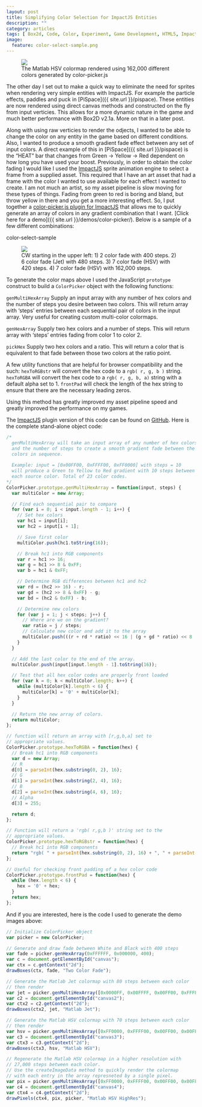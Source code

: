 ```yaml
---
layout: post
title: Simplifying Color Selection for ImpactJS Entities
description: ""
category: articles
tags: [ Box2d, Code, Color, Experiment, Game Development, HTML5, ImpactJS, JavaScript, optimization, PiSpace ]
image:
  feature: color-select-sample.png
---
```


<figure>
  <img src="/images/color-select-sample-highres.png">
  <figcaption>The Matlab HSV colormap rendered using 162,000 different colors generated by color-picker.js</figcaption>
</figure>

The other day I set out to make a quick way to eliminate the need for sprites when rendering very simple entities with ImpactJS.  For example the particle effects, paddles and puck in [PiSpace]({{ site.url }}/pispace).  These entities are now rendered using direct canvas methods and constructed on the fly from input verticies.  This allows for a more dynamic nature in the game and much better performance with Box2D v2.1a.  More on that in a later post.

Along with using raw verticies to render the odjects, I wanted to be able to change the color on any entity in the game based on different conditions.  Also, I wanted to produce a smooth gradient fade effect between any set of input colors. A direct example of this in [PiSpace]({{ site.url }}/pispace) is the “HEAT” bar that changes from Green -> Yellow -> Red dependent on how long you have used your boost.  Previously, in order to obtain the color fading I would like I used the [ImpactJS](http://impactjs.com/) sprite animation engine to select a frame from a supplied asset.  This required that I have an art asset that had a frame with the color I wanted to use available for each effect I wanted to create.  I am not much an artist, so my asset pipeline is slow moving for these types of things. Fading from green to red is boring and bland, but throw yellow in there and you get a more interesting effect. So, I put together a [color-picker.js plugin for ImpactJS](https://github.com/clok/impactjs-color-picker/blob/master/color-picker.js) that allows me to quickly generate an array of colors in any gradient combination that I want. [Click here for a demo]({{ site.url }}/demos/color-picker/). Below is a sample of a few different combinations:

color-select-sample
<figure>
  <img src="/images/color-select-sample.png">
  <figcaption>CW starting in the upper left: 1) 2 color fade with 400 steps. 2) 6 color fade (Jet) with 480 steps. 3) 7 color fade (HSV) with 420 steps. 4) 7 color fade (HSV) with 162,000 steps.</figcaption>
</figure>

To generate the color maps above I used the JavaScript `prototype` construct to build a `ColorPicker` object with the following functions:

`genMultiHexArray`
Supply an input array with any number of hex colors and the number of steps you desire between two colors. This will return array with ‘steps’ entries between each sequential pair of colors in the input array. Very useful for creating custom multi-color colormaps.

`genHexArray`
Supply two hex colors and a number of steps. This will return array with ‘steps’ entries fading from color 1 to color 2.

`pickHex`
Supply two hex colors and a ratio. This will return a color that is equivalent to that fade between those two colors at the ratio point.

A few utility functions that are helpful for browser compatibility and the such:
`hexToRGBstr` will convert the hex code to a `rgb( r, g, b )` string.
`hexToRGBA` will convert the hex code to a `rgb( r, g, b, a)` string with a default alpha set to 1.
`frontPad` will check the length of the hex string to ensure that there are the necessary leading zeros.

Using this method has greatly improved my asset pipeline speed and greatly improved the performance on my games.

The [ImpactJS](http://impactjs.com/) plugin version of this code can be found on [GitHub](https://github.com/clok/impactjs-color-picker/). Here is the complete stand-alone object code:

``` javascript
/*
  genMultiHexArray will take an input array of any number of hex colors
  and the number of steps to create a smooth gradient fade between the
  colors in sequence.
 
  Example: input = [0x00FF00, 0xFFFF00, 0xFF0000] with steps = 10
  will produce a Green to Yellow to Red gradient with 10 steps between
  each source color. Total of 23 color codes.
*/
ColorPicker.prototype.genMultiHexArray = function(input, steps) {
  var multiColor = new Array;

  // Find each sequential pair to compare
  for (var i = 0; i < input.length - 1; i++) {
    // Set hex colors
    var hc1 = input[i];
    var hc2 = input[i + 1];

    // Save first color
    multiColor.push(hc1.toString(16));

    // Break hc1 into RGB components
    var r = hc1 >> 16;
    var g = hc1 >> 8 & 0xFF;
    var b = hc1 & 0xFF;

    // Determine RGB differences between hc1 and hc2
    var rd = (hc2 >> 16) - r;
    var gd = (hc2 >> 8 & 0xFF) - g;
    var bd = (hc2 & 0xFF) - b;

    // Determine new colors
    for (var j = 1; j < steps; j++) {
      // Where are we on the gradient?
      var ratio = j / steps;
      // Calculate new color and add it to the array
      multiColor.push(((r + rd * ratio) << 16 | (g + gd * ratio) << 8 | (b + bd * ratio)).toString(16));
    }
  }

  // Add the last color to the end of the array.
  multiColor.push(input[input.length - 1].toString(16));

  // Test that all hex color codes are properly front loaded
  for (var k = 0; k < multiColor.length; k++) {
    while (multiColor[k].length < 6) {
      multiColor[k] = '0' + multiColor[k];
    }
  }

  // Return the new array of colors.
  return multiColor;
};

// function will return an array with [r,g,b,a] set to
// appropriate values.
ColorPicker.prototype.hexToRGBA = function(hex) {
  // Break hc1 into RGB components
  var d = new Array;
  // R
  d[0] = parseInt(hex.substring(0, 2), 16);
  // G
  d[1] = parseInt(hex.substring(2, 4), 16);
  // B
  d[2] = parseInt(hex.substring(4, 6), 16);
  // Alpha
  d[3] = 255;

  return d;
};

// Function will return a 'rgb( r,g,b )' string set to the
// appropriate values.
ColorPicker.prototype.hexToRGBstr = function(hex) {
  // Break hc1 into RGB components
  return "rgb( " + parseInt(hex.substring(0, 2), 16) + ", " + parseInt(hex.substring(2, 4), 16) + ", " + parseInt(hex.substring(4, 6), 16) + " )";
};

// Useful for checking front padding of a hex color code
ColorPicker.prototype.frontPad = function(hex) {
  while (hex.length < 6) {
    hex = '0' + hex;
  }
  return hex;
};
```

And if you are interested, here is the code I used to generate the demo images above:

``` javascript
// Initialize ColorPicker object
var picker = new ColorPicker;

// Generate and draw fade between White and Black with 400 steps
var fade = picker.genHexArray(0xFFFFFF, 0x000000, 400);
var c = document.getElementById("canvas");
var ctx = c.getContext("2d");
drawBoxes(ctx, fade, "Two Color Fade");

// Generate the Matlab Jet colormap with 80 steps between each color
// then render
var jet = picker.genMultiHexArray([0x0000FF, 0x00FFFF, 0x00FF00, 0xFFFF00, 0xFF0000, 0x000000], 80);
var c2 = document.getElementById("canvas2");
var ctx2 = c2.getContext("2d");
drawBoxes(ctx2, jet, "Matlab Jet");

// Generate the Matlab HSV colormap with 70 steps between each color
// then render
var hsv = picker.genMultiHexArray([0xFF0000, 0xFFFF00, 0x00FF00, 0x00FFFF, 0x0000FF, 0xFF00FF, 0x000000], 70);
var c3 = document.getElementById("canvas3");
var ctx3 = c3.getContext("2d");
drawBoxes(ctx3, hsv, "Matlab HSV");

// Regenerate the Matlab HSV colormap in a higher resolution with
// 27,000 steps between each color.
// Use the createImageData method to quickly render the colormap
// with each entry in the array represneted by a single pixel.
var pix = picker.genMultiHexArray([0xFF0000, 0xFFFF00, 0x00FF00, 0x00FFFF, 0x0000FF, 0xFF00FF, 0x000000], 27000);
var c4 = document.getElementById("canvas4");
var ctx4 = c4.getContext("2d");
drawPixels(ctx4, pix, picker, "Matlab HSV HighRes");
```
